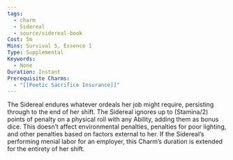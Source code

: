 ```yaml
---
tags:
  - charm
  - Sidereal
  - source/sidereal-book
Cost: 5m
Mins: Survival 5, Essence 1
Type: Supplemental
Keywords:
  - None
Duration: Instant
Prerequisite Charms:
  - "[[Poetic Sacrifice Insurance]]"
---
```

The Sidereal endures whatever ordeals her job might require, persisting through to the end of her shift. The Sidereal ignores up to (Stamina/2) points of penalty on a physical roll with any Ability, adding them as bonus dice. This doesn’t affect environmental penalties, penalties for poor lighting, and other penalties based on factors external to her. If the Sidereal’s performing menial labor for an employer, this Charm’s duration is extended for the entirety of her shift.